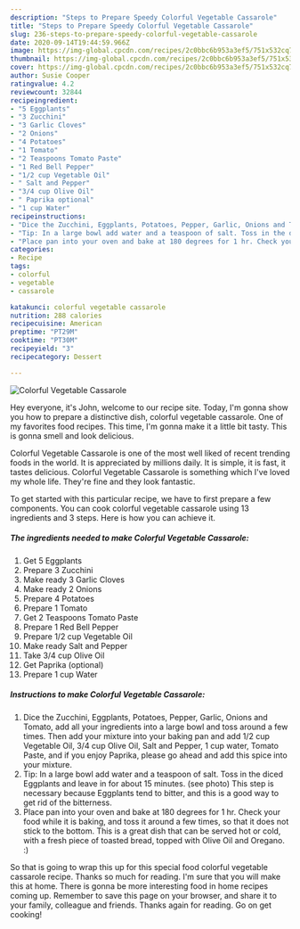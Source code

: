 ```yaml
---
description: "Steps to Prepare Speedy Colorful Vegetable Cassarole"
title: "Steps to Prepare Speedy Colorful Vegetable Cassarole"
slug: 236-steps-to-prepare-speedy-colorful-vegetable-cassarole
date: 2020-09-14T19:44:59.966Z
image: https://img-global.cpcdn.com/recipes/2c0bbc6b953a3ef5/751x532cq70/colorful-vegetable-cassarole-recipe-main-photo.jpg
thumbnail: https://img-global.cpcdn.com/recipes/2c0bbc6b953a3ef5/751x532cq70/colorful-vegetable-cassarole-recipe-main-photo.jpg
cover: https://img-global.cpcdn.com/recipes/2c0bbc6b953a3ef5/751x532cq70/colorful-vegetable-cassarole-recipe-main-photo.jpg
author: Susie Cooper
ratingvalue: 4.2
reviewcount: 32844
recipeingredient:
- "5 Eggplants"
- "3 Zucchini"
- "3 Garlic Cloves"
- "2 Onions"
- "4 Potatoes"
- "1 Tomato"
- "2 Teaspoons Tomato Paste"
- "1 Red Bell Pepper"
- "1/2 cup Vegetable Oil"
- " Salt and Pepper"
- "3/4 cup Olive Oil"
- " Paprika optional"
- "1 cup Water"
recipeinstructions:
- "Dice the Zucchini, Eggplants, Potatoes, Pepper, Garlic, Onions and Tomato, add all your ingredients into a large bowl and toss around a few times. Then add your mixture into your baking pan and add 1/2 cup Vegetable Oil, 3/4 cup Olive Oil, Salt and Pepper, 1 cup water, Tomato Paste, and if you enjoy Paprika, please go ahead and add this spice into your mixture."
- "Tip: In a large bowl add water and a teaspoon of salt. Toss in the diced Eggplants and leave in for about 15 minutes. (see photo) This step is necessary because Eggplants tend to bitter, and this is a good way to get rid of the bitterness."
- "Place pan into your oven and bake at 180 degrees for 1 hr. Check your food while it is baking, and toss it around a few times, so that it does not stick to the bottom. This is a great dish that can be served hot or cold, with a fresh piece of toasted bread, topped with Olive Oil and Oregano. :)"
categories:
- Recipe
tags:
- colorful
- vegetable
- cassarole

katakunci: colorful vegetable cassarole 
nutrition: 288 calories
recipecuisine: American
preptime: "PT29M"
cooktime: "PT30M"
recipeyield: "3"
recipecategory: Dessert

---
```



![Colorful Vegetable Cassarole](https://img-global.cpcdn.com/recipes/2c0bbc6b953a3ef5/751x532cq70/colorful-vegetable-cassarole-recipe-main-photo.jpg)

Hey everyone, it's John, welcome to our recipe site. Today, I'm gonna show you how to prepare a distinctive dish, colorful vegetable cassarole. One of my favorites food recipes. This time, I'm gonna make it a little bit tasty. This is gonna smell and look delicious.

Colorful Vegetable Cassarole is one of the most well liked of recent trending foods in the world. It is appreciated by millions daily. It is simple, it is fast, it tastes delicious. Colorful Vegetable Cassarole is something which I've loved my whole life. They're fine and they look fantastic.




To get started with this particular recipe, we have to first prepare a few components. You can cook colorful vegetable cassarole using 13 ingredients and 3 steps. Here is how you can achieve it.

<!--inarticleads1-->

##### The ingredients needed to make Colorful Vegetable Cassarole:

1. Get 5 Eggplants
1. Prepare 3 Zucchini
1. Make ready 3 Garlic Cloves
1. Make ready 2 Onions
1. Prepare 4 Potatoes
1. Prepare 1 Tomato
1. Get 2 Teaspoons Tomato Paste
1. Prepare 1 Red Bell Pepper
1. Prepare 1/2 cup Vegetable Oil
1. Make ready  Salt and Pepper
1. Take 3/4 cup Olive Oil
1. Get  Paprika (optional)
1. Prepare 1 cup Water




<!--inarticleads2-->

##### Instructions to make Colorful Vegetable Cassarole:

1. Dice the Zucchini, Eggplants, Potatoes, Pepper, Garlic, Onions and Tomato, add all your ingredients into a large bowl and toss around a few times. Then add your mixture into your baking pan and add 1/2 cup Vegetable Oil, 3/4 cup Olive Oil, Salt and Pepper, 1 cup water, Tomato Paste, and if you enjoy Paprika, please go ahead and add this spice into your mixture.
1. Tip: In a large bowl add water and a teaspoon of salt. Toss in the diced Eggplants and leave in for about 15 minutes. (see photo) This step is necessary because Eggplants tend to bitter, and this is a good way to get rid of the bitterness.
1. Place pan into your oven and bake at 180 degrees for 1 hr. Check your food while it is baking, and toss it around a few times, so that it does not stick to the bottom. This is a great dish that can be served hot or cold, with a fresh piece of toasted bread, topped with Olive Oil and Oregano. :)




So that is going to wrap this up for this special food colorful vegetable cassarole recipe. Thanks so much for reading. I'm sure that you will make this at home. There is gonna be more interesting food in home recipes coming up. Remember to save this page on your browser, and share it to your family, colleague and friends. Thanks again for reading. Go on get cooking!
